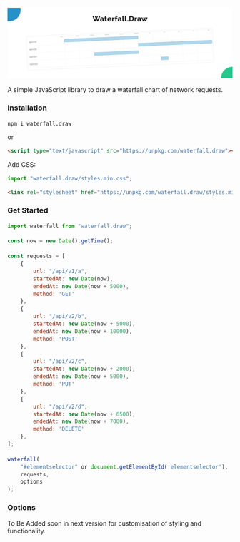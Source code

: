 <p align="center">
  <img src="./Screenshot.png" title="Waterfall.Draw">
</p>

A simple JavaScript library to draw a waterfall chart of network requests.

### Installation

```
npm i waterfall.draw
```

or

```html
<script type="text/javascript" src="https://unpkg.com/waterfall.draw"></script>
```

Add CSS:

```javascript
import "waterfall.draw/styles.min.css";
```

```html
<link rel="stylesheet" href="https://unpkg.com/waterfall.draw/styles.min.css"></link>
```

### Get Started

```javascript
import waterfall from "waterfall.draw";

const now = new Date().getTime();

const requests = [
	{
		url: "/api/v1/a",
		startedAt: new Date(now),
		endedAt: new Date(now + 5000),
        method: 'GET'
	},
	{
		url: "/api/v2/b",
		startedAt: new Date(now + 5000),
		endedAt: new Date(now + 10000),
        method: 'POST'
	},
	{
		url: "/api/v2/c",
		startedAt: new Date(now + 2000),
		endedAt: new Date(now + 5000),
        method: 'PUT'
	},
	{
		url: "/api/v2/d",
		startedAt: new Date(now + 6500),
		endedAt: new Date(now + 7000),
        method: 'DELETE'
	},
];

waterfall(
    "#elementselector" or document.getElementById('elementselector'),
    requests,
    options
);
```

### Options

To Be Added soon in next version for customisation of styling and functionality.
